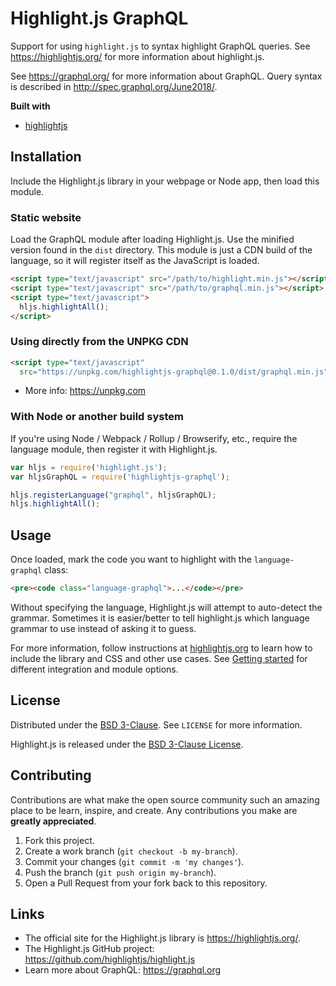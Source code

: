# Highlight.js GraphQL

Support for using `highlight.js` to syntax highlight GraphQL queries. See https://highlightjs.org/ for more information about highlight.js.

See https://graphql.org/ for more information about GraphQL. Query syntax is described in http://spec.graphql.org/June2018/.

**Built with**

* [highlightjs](https://github.com/highlightjs/highlight.js)

## Installation

Include the Highlight.js library in your webpage or Node app, then load this module.

### Static website

Load the GraphQL module after loading Highlight.js.  Use the minified version found in the `dist` directory.  This module is just a CDN build of the language, so it will register itself as the JavaScript is loaded.

```html
<script type="text/javascript" src="/path/to/highlight.min.js"></script>
<script type="text/javascript" src="/path/to/graphql.min.js"></script>
<script type="text/javascript">
  hljs.highlightAll();
</script>
```

### Using directly from the UNPKG CDN

```html
<script type="text/javascript"
  src="https://unpkg.com/highlightjs-graphql@0.1.0/dist/graphql.min.js"></script>
```

- More info: <https://unpkg.com>

### With Node or another build system

If you're using Node / Webpack / Rollup / Browserify, etc., require the language module, then register it with Highlight.js.

```javascript
var hljs = require('highlight.js');
var hljsGraphQL = require('highlightjs-graphql');

hljs.registerLanguage("graphql", hljsGraphQL);
hljs.highlightAll();
```

## Usage

Once loaded, mark the code you want to highlight with the `language-graphql` class:

```html
<pre><code class="language-graphql">...</code></pre>
```

Without specifying the language, Highlight.js will attempt to auto-detect the grammar. Sometimes it is easier/better to tell highlight.js which language grammar to use instead of asking it to guess.

For more information, follow instructions at [highlightjs.org](https://highlightjs.org/usage/) to learn how to include the library and CSS and other use cases. See [Getting started](https://github.com/highlightjs/highlight.js#getting-started) for different integration and module options.

## License

Distributed under the [BSD 3-Clause](./LICENSE). See `LICENSE` for more information.

Highlight.js is released under the [BSD 3-Clause License](https://github.com/highlightjs/highlight.js/blob/master/LICENSE).

## Contributing

Contributions are what make the open source community such an amazing place to be learn, inspire, and create. Any contributions you make are **greatly appreciated**.

1. Fork this project.
2. Create a work branch (`git checkout -b my-branch`).
3. Commit your changes (`git commit -m 'my changes'`).
4. Push the branch (`git push origin my-branch`).
5. Open a Pull Request from your fork back to this repository.

## Links

- The official site for the Highlight.js library is <https://highlightjs.org/>.
- The Highlight.js GitHub project: <https://github.com/highlightjs/highlight.js>
- Learn more about GraphQL: <https://graphql.org>
